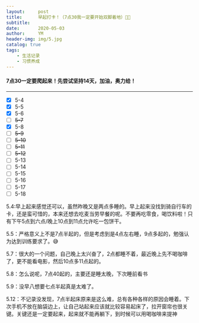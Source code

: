 ```yaml
---
layout:     post
title:      早起打卡！（7点30我一定要开始双脚着地）🥱💪
subtitle:   
date:       2020-05-03
author:     YM
header-img: img/5.jpg
catalog: true
tags:
    - 生活记录
    - 习惯养成
---
```


#### 7点30一定要爬起来！先尝试坚持14天，加油，奥力给！

------



- [x] 5-4
- [x] 5-5
- [x] 5-6
- [ ] ~~5-7~~
- [x] 5-8
- [ ] ~~5-9~~
- [ ] ~~5-10~~
- [ ] ~~5-11~~
- [ ] ~~5-12~~
- [ ] 5-13
- [ ] 5-14
- [ ] 5-15
- [ ] 5-16
- [ ] 5-17
- [ ] 5-18

5.4:早上起来感觉还可以，虽然昨晚又是两点多睡的。早上起来没找到骑自行车的卡，还是蛮可惜的，本来还想去吃麦当劳早餐的呢。不要再吃零食，喝饮料啦！只有下午5点到六点/晚上10点到11点允许吃一包饼干。

5.5：严格意义上不是7点半起的，但是考虑到是4点左右睡，9点多起的，勉强认为达到训练要求了。😅

5.7：很大的一个问题，自己晚上太兴奋了，2点都睡不着，最近晚上先不喝咖啡了，更不能看电影，然后10点多11点起的。

5.8：怎么说呢，7点40起的，主要还是睡太晚，下次睡前看书

5.9：没早八想要七点半起真是太难了。

5.12：不记录没发现，7点半起床原来是这么难，总有各种各样的原因会睡着。下次手机不放在脑袋边上，让自己站起来应该就比较容易起床了，拉开窗帘也很关键。关键还是一定要起来，起来就不能再躺下，到时候可以用喝咖啡来提神


